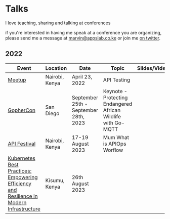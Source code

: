 # Talks

I love teaching, sharing and talking at conferences

if you're interested in having me speak at a conference you are organizing, please send me a message at marvin@appslab.co.ke or join me [on twitter](https://twitter.com/marvin_hosea).

## 2022

| Event           | Location       | Date              | Topic                                                         |   Slides/Videos           |
|-----------------|----------------|-------------------|---------------------------------------------------------------|---------------------------|
| [Meetup][1e]    | Nairobi, Kenya | April 23, 2022    | API Testing                                                   |                           |
| [GopherCon][1g] | San Diego      | September 25th - September 28th, 2023 | Keynote - Protecting Endangered African Wildlife with Go-MQTT |       |
| [API Festival][1a] | Nairobi, Kenya | 17-19 August 2023 | Mum What is APIOps Worflow |         |
| [Kubernetes Best Practices: Empowering Efficiency and Resilience in Modern Infrastructure][1b] | Kisumu, Kenya | 26th August 2023 | |


[1e]: https://meetup.com
[1s]: https://speeakerdeck.com
[1g]: https://www.gophercon.com
[1a]: https://www.apifestival.africa
[1b]: https://gdg.community.dev/events/details/google-gdg-kisumu-presents-google-io-extended-2023-kisumu/
